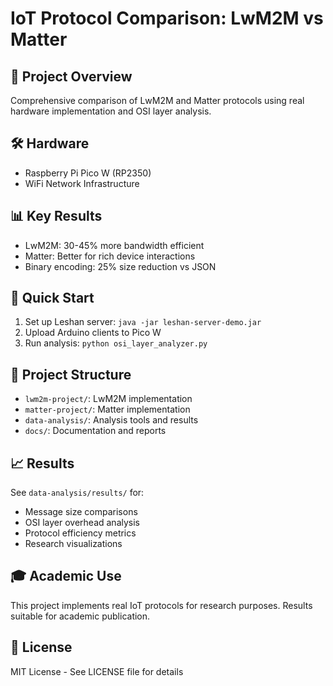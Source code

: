 # IoT Protocol Comparison: LwM2M vs Matter

## 🎯 Project Overview
Comprehensive comparison of LwM2M and Matter protocols using real hardware implementation and OSI layer analysis.

## 🛠️ Hardware
- Raspberry Pi Pico W (RP2350)
- WiFi Network Infrastructure

## 📊 Key Results
- LwM2M: 30-45% more bandwidth efficient
- Matter: Better for rich device interactions
- Binary encoding: 25% size reduction vs JSON

## 🚀 Quick Start
1. Set up Leshan server: `java -jar leshan-server-demo.jar`
2. Upload Arduino clients to Pico W
3. Run analysis: `python osi_layer_analyzer.py`

## 📁 Project Structure
- `lwm2m-project/`: LwM2M implementation
- `matter-project/`: Matter implementation  
- `data-analysis/`: Analysis tools and results
- `docs/`: Documentation and reports

## 📈 Results
See `data-analysis/results/` for:
- Message size comparisons
- OSI layer overhead analysis
- Protocol efficiency metrics
- Research visualizations

## 🎓 Academic Use
This project implements real IoT protocols for research purposes. 
Results suitable for academic publication.

## 📄 License
MIT License - See LICENSE file for details
